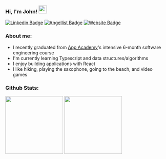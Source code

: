 ### Hi, I'm John! <img src="https://media.giphy.com/media/hvRJCLFzcasrR4ia7z/giphy.gif" width="25px">

[![Linkedin Badge](https://img.shields.io/badge/-LinkedIn-0e76a8?style=flat-square&logo=Linkedin&logoColor=white)](https://www.linkedin.com/in/john-michihara-305316167/)
[![Angellist Badge](https://img.shields.io/badge/-AngelList-0e76a8?style=flat-square&logo=Angellist&logoColor=white)](https://angel.co/u/john-michihara/)
[![Website Badge](https://img.shields.io/badge/Portfolio-0e76a8?style=flat-square&logo=google-chrome&logoColor=white)](https://john-michihara.github.io/)


### About me:
- I recently graduated from [App Academy](https://www.appacademy.io/)'s intensive 6-month software engineering course
- I'm currently learning Typescript and data structures/algorithms
- I enjoy building applications with React
- I like hiking, playing the saxophone, going to the beach, and video games

### Github Stats:
<p>
  <img height="180em" src="https://github-readme-stats.vercel.app/api?username=john-michihara&show_icons=true&hide_border=true&&count_private=true&include_all_commits=true" />
  <img height="180em" src="https://github-readme-stats.vercel.app/api/top-langs/?username=john-michihara&exclude_repo=KNN-Image-Classification&show_icons=true&hide_border=true&layout=compact&langs_count=8"/>
</p>


